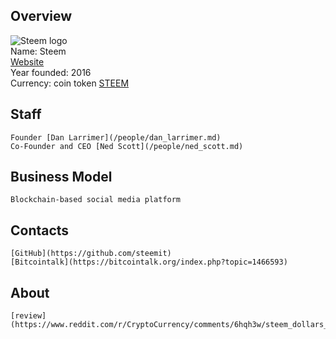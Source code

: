 ## Overview  
![Steem logo](https://files.coinmarketcap.com/static/img/coins/32x32/steem.png)  
    Name: Steem  
    [Website](https://steem.io/)  
    Year founded: 2016  
    Currency: coin token [STEEM](https://coinmarketcap.com/currencies/steem/)  
## Staff
    Founder [Dan Larrimer](/people/dan_larrimer.md)
    Co-Founder and CEO [Ned Scott](/people/ned_scott.md)
## Business Model
    Blockchain-based social media platform
## Contacts
    [GitHub](https://github.com/steemit) 
    [Bitcointalk](https://bitcointalk.org/index.php?topic=1466593) 
## About 
	[review](https://www.reddit.com/r/CryptoCurrency/comments/6hqh3w/steem_dollars_facebook_killer/) 




